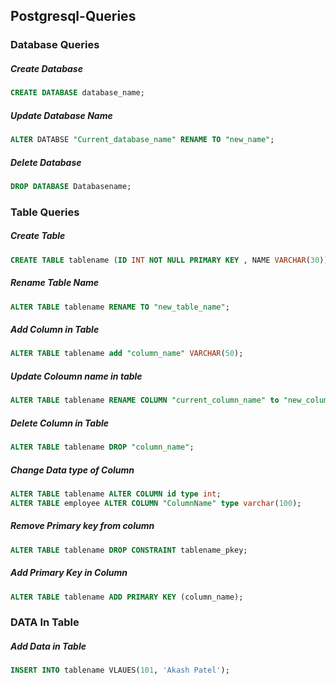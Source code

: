 ## Postgresql-Queries
### Database Queries 
##### Create Database
```sql
CREATE DATABASE database_name; 
```
##### Update Database Name
```sql
ALTER DATABSE "Current_database_name" RENAME TO "new_name"; 
```
##### Delete Database
```sql
DROP DATABASE Databasename; 
```
### Table Queries
##### Create Table
```sql
CREATE TABLE tablename (ID INT NOT NULL PRIMARY KEY , NAME VARCHAR(30));
```
##### Rename Table Name
```sql
ALTER TABLE tablename RENAME TO "new_table_name"; 
```
##### Add Column in Table
```sql
ALTER TABLE tablename add "column_name" VARCHAR(50); 
```
##### Update Coloumn name in table
```sql
ALTER TABLE tablename RENAME COLUMN "current_column_name" to "new_column_name"; 
```
##### Delete Column in Table
```sql
ALTER TABLE tablename DROP "column_name";
```
##### Change Data type of Column
```sql
ALTER TABLE tablename ALTER COLUMN id type int;
ALTER TABLE employee ALTER COLUMN "ColumnName" type varchar(100);
```
##### Remove Primary key from column 
```sql
ALTER TABLE tablename DROP CONSTRAINT tablename_pkey;
```
##### Add Primary Key in Column
```sql
ALTER TABLE tablename ADD PRIMARY KEY (column_name);
```
### DATA In Table
##### Add Data in Table
```sql
INSERT INTO tablename VLAUES(101, 'Akash Patel');
```





